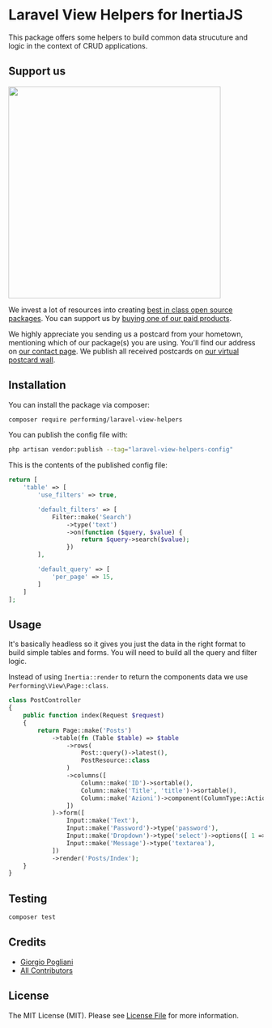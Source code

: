 # Laravel View Helpers for InertiaJS
This package offers some helpers to build common data strucuture and logic in the context of CRUD applications.


## Support us

[<img src="https://github-ads.s3.eu-central-1.amazonaws.com/laravel-view-helpers.jpg?t=1" width="419px" />](https://spatie.be/github-ad-click/laravel-view-helpers)

We invest a lot of resources into creating [best in class open source packages](https://spatie.be/open-source). You can support us by [buying one of our paid products](https://spatie.be/open-source/support-us).

We highly appreciate you sending us a postcard from your hometown, mentioning which of our package(s) you are using. You'll find our address on [our contact page](https://spatie.be/about-us). We publish all received postcards on [our virtual postcard wall](https://spatie.be/open-source/postcards).

## Installation

You can install the package via composer:

```bash
composer require performing/laravel-view-helpers
```

You can publish the config file with:

```bash
php artisan vendor:publish --tag="laravel-view-helpers-config"
```

This is the contents of the published config file:

```php
return [
    'table' => [
        'use_filters' => true,

        'default_filters' => [
            Filter::make('Search')
                ->type('text')
                ->on(function ($query, $value) {
                    return $query->search($value);
                })
        ],

        'default_query' => [
            'per_page' => 15,
        ]
    ]
];
```

## Usage
It's basically headless so it gives you just the data in the right format to build simple tables and forms. You will need to build all the query and filter logic. 

Instead of using `Inertia::render` to return the components data we use `Performing\View\Page::class`.
```php
class PostController
{
    public function index(Request $request)
    {
        return Page::make('Posts')
            ->table(fn (Table $table) => $table
                ->rows(
                    Post::query()->latest(),
                    PostResource::class
                )
                ->columns([
                    Column::make('ID')->sortable(),
                    Column::make('Title', 'title')->sortable(),
                    Column::make('Azioni')->component(ColumnType::Actions)->sortable(),
                ])
            )->form([
                Input::make('Text'),
                Input::make('Password')->type('password'),
                Input::make('Dropdown')->type('select')->options([ 1 => 'one', 2 => 'two']),
                Input::make('Message')->type('textarea'),
            ])
            ->render('Posts/Index');
    }
}
```

## Testing

```bash
composer test
```

## Credits

- [Giorgio Pogliani](https://github.com/giorgiopogliani)
- [All Contributors](../../contributors)

## License

The MIT License (MIT). Please see [License File](LICENSE.md) for more information.
